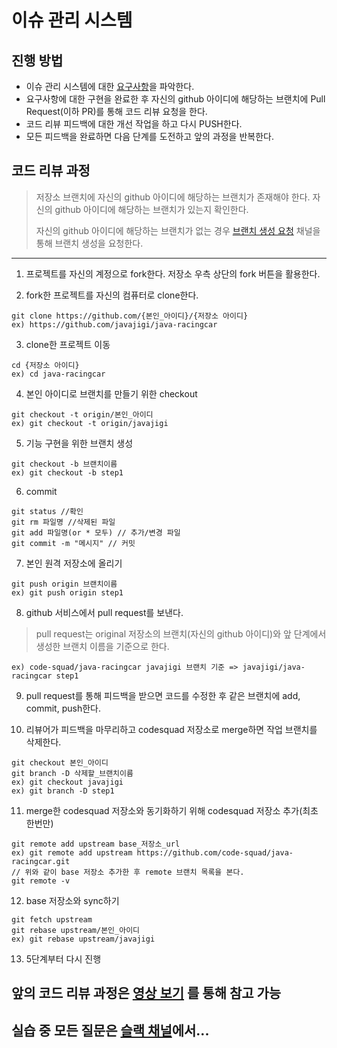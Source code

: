 # 이슈 관리 시스템
## 진행 방법
* 이슈 관리 시스템에 대한 [요구사항](https://nextstep.camp/courses/-KtTrx9qoG7TQPcWCWGR/-KtU2MMjanGo5WIstmED/lessons)을 파악한다.
* 요구사항에 대한 구현을 완료한 후 자신의 github 아이디에 해당하는 브랜치에 Pull Request(이하 PR)를 통해 코드 리뷰 요청을 한다.
* 코드 리뷰 피드백에 대한 개선 작업을 하고 다시 PUSH한다.
* 모든 피드백을 완료하면 다음 단계를 도전하고 앞의 과정을 반복한다.

## 코드 리뷰 과정
> 저장소 브랜치에 자신의 github 아이디에 해당하는 브랜치가 존재해야 한다. 자신의 github 아이디에 해당하는 브랜치가 있는지 확인한다.
>
> 자신의 github 아이디에 해당하는 브랜치가 없는 경우 [브랜치 생성 요청](https://codesquad-members.slack.com/messages/C74HH4RJ8/) 채널을 통해 브랜치 생성을 요청한다.

----
1. 프로젝트를 자신의 계정으로 fork한다. 저장소 우측 상단의 fork 버튼을 활용한다.

2. fork한 프로젝트를 자신의 컴퓨터로 clone한다.
```
git clone https://github.com/{본인_아이디}/{저장소 아이디}
ex) https://github.com/javajigi/java-racingcar
```

3. clone한 프로젝트 이동
```
cd {저장소 아이디}
ex) cd java-racingcar
```

4. 본인 아이디로 브랜치를 만들기 위한 checkout
```
git checkout -t origin/본인_아이디
ex) git checkout -t origin/javajigi
```

5. 기능 구현을 위한 브랜치 생성
```
git checkout -b 브랜치이름
ex) git checkout -b step1
```

6. commit
```
git status //확인
git rm 파일명 //삭제된 파일
git add 파일명(or * 모두) // 추가/변경 파일
git commit -m "메시지" // 커밋
```

7. 본인 원격 저장소에 올리기
```
git push origin 브랜치이름
ex) git push origin step1
```

8.  github 서비스에서 pull request를 보낸다.
> pull request는 original 저장소의 브랜치(자신의 github 아이디)와 앞 단계에서 생성한 브랜치 이름을 기준으로 한다.
```
ex) code-squad/java-racingcar javajigi 브랜치 기준 => javajigi/java-racingcar step1
```

9. pull request를 통해 피드백을 받으면 코드를 수정한 후 같은 브랜치에 add, commit, push한다.

10. 리뷰어가 피드백을 마무리하고 codesquad 저장소로 merge하면 작업 브랜치를 삭제한다.
```
git checkout 본인_아이디
git branch -D 삭제할_브랜치이름
ex) git checkout javajigi
ex) git branch -D step1
```

11. merge한 codesquad 저장소와 동기화하기 위해 codesquad 저장소 추가(최초 한번만)
```
git remote add upstream base_저장소_url
ex) git remote add upstream https://github.com/code-squad/java-racingcar.git
// 위와 같이 base 저장소 추가한 후 remote 브랜치 목록을 본다.
git remote -v
```

12. base 저장소와 sync하기
```
git fetch upstream
git rebase upstream/본인_아이디
ex) git rebase upstream/javajigi
```

13. 5단계부터 다시 진행

## 앞의 코드 리뷰 과정은 [영상 보기](https://youtu.be/ZSZoaG0PqLg) 를 통해 참고 가능

## 실습 중 모든 질문은 [슬랙 채널](https://codesquad-members.slack.com/messages/C74FV4Q10/)에서...
